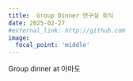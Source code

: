 ```yaml
---
title:  Group Dinner 연구실 회식
date: 2025-02-27
#external_link: http://github.com
image:
  focal_point: 'middle'
---
```

Group dinner at 아마도


<!--more-->
